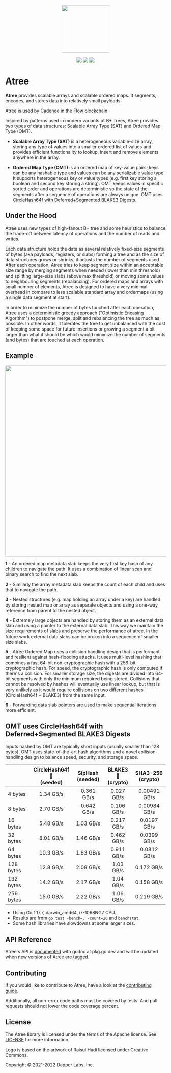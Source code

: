 
<p align="center">
  <img src="https://user-images.githubusercontent.com/33205765/156051157-ebcd2b1d-97ae-4a65-800a-bcca2a12b27b.png" width="150"/>
</p>

<p align="center">
  <a href=https://github.com/onflow/atree/actions?query=workflow%3Aci><img src=https://github.com/onflow/atree/workflows/ci/badge.svg/></a>
  <a href=https://github.com/onflow/atree/actions?query=workflow%3Alinters><img src=https://github.com/onflow/atree/workflows/linters/badge.svg></a>
  <a href=https://github.com/onflow/atree/actions/workflows/codeql-analysis.yml><img src=https://github.com/onflow/atree/actions/workflows/codeql-analysis.yml/badge.svg></a>
</p>

# Atree

__Atree__ provides scalable arrays and scalable ordered maps. It segments, encodes, and stores data into relatively small payloads.

Atree is used by [Cadence](https://github.com/onflow/cadence) in the [Flow](https://github.com/onflow/flow-go) blockchain.

Inspired by patterns used in modern variants of B+ Trees, Atree provides two types of data structures: Scalable Array Type (SAT) and Ordered Map Type (OMT).

- __Scalable Array Type (SAT)__ is a heterogeneous variable-size array, storing any type of values into a smaller ordered list of values and provides efficient functionality to lookup, insert and remove elements anywhere in the array.

- __Ordered Map Type (OMT)__ is an ordered map of key-value pairs; keys can be any hashable type and values can be any serializable value type. It supports heterogeneous key or value types (e.g. first key storing a boolean and second key storing a string). OMT keeps values in specific sorted order and operations are deterministic so the state of the segments after a sequence of operations are always unique.  OMT uses [CircleHash64f with Deferred+Segmented BLAKE3 Digests](#omt-uses-circlehash64-with-deferredsegmented-blake3-digests).

## Under the Hood

Atree uses new types of high-fanout B+ tree and some heuristics to balance the trade-off between latency of operations and the number of reads and writes.

Each data structure holds the data as several relatively fixed-size segments of bytes (aka payloads, registers, or slabs) forming a tree and as the size of data structures grows or shrinks, it adjusts the number of segments used. After each operation, Atree tries to keep segment size within an acceptable size range by merging segments when needed (lower than min threshold) and splitting large-size slabs (above max threshold) or moving some values to neighbouring segments (rebalancing). For ordered maps and arrays with small number of elements, Atree is designed to have a very minimal overhead in compare to less scalable standard array and ordermaps (using a single data segment at start). 

In order to minimize the number of bytes touched after each operation, Atree uses a deterministic greedy approach ("Optimistic Encasing Algorithm") to postpone merge, split and rebalancing the tree as much as possible. In other words, it tolerates the tree to get unbalanced with the cost of keeping some space for future insertions or growing a segment a bit larger than what it should be which would minimize the number of segments (and bytes) that are touched at each operation.

## Example 

<p align="left">
  <img src="https://raw.githubusercontent.com/onflow/atree/e47e7e8016bd781211c01c6ec423ae9df8a34b72/files/example.jpg" width="600"/>
</p>

**1** - An ordered map metadata slab keeps the very first key hash of any children to navigate the path. It uses a combination of linear scan and binary search to find the next slab.

**2** - Similarly the array metadata slab keeps the count of each child and uses that to navigate the path.

**3** - Nested structures (e.g. map holding an array under a key) are handled by storing nested map or array as separate objects and using a one-way reference from parent to the nested object.

**4** - Extremely large objects are handled by storing them as an external data slab and using a pointer to the external data slab. This way we maintain the size requirements of slabs and preserve the performance of atree. In the future work external data slabs can be broken into a sequence of smaller size slabs. 

**5** - Atree Ordered Map uses a collision handling design that is performant and resilient against hash-flooding attacks. It uses multi-level hashing that combines a fast 64-bit non-cryptographic hash with a 256-bit cryptographic hash. For speed, the cryptographic hash is only computed if there's a collision. For smaller storage size, the digests are divided into 64-bit segments with only the minimum required being stored. Collisions that cannot be resolved by hashes will eventually use linear lookup, but that is very unlikely as it would require collisions on two different hashes (CircleHash64f + BLAKE3) from the same input.

**6** - Forwarding data slab pointers are used to make sequential iterations more efficient.

## OMT uses CircleHash64f with Deferred+Segmented BLAKE3 Digests

Inputs hashed by OMT are typically short inputs (usually smaller than 128 bytes).  OMT uses state-of-the-art hash algorithms and a novel collision-handling design to balance speed, security, and storage space.

|              | CircleHash64f 🏅<br/>(seeded) | SipHash <br/>(seeded) | BLAKE3 🏅<br/>(crypto) | SHA3-256 <br/>(crypto) |
|:-------------|:---:|:---:|:---:|:---:|
| 4 bytes | 1.34 GB/s | 0.361 GB/s | 0.027 GB/s | 0.00491 GB/s |
| 8 bytes | 2.70 GB/s | 0.642 GB/s | 0.106 GB/s | 0.00984 GB/s |
| 16 bytes | 5.48 GB/s | 1.03 GB/s | 0.217 GB/s | 0.0197 GB/s |
| 32 bytes | 8.01 GB/s | 1.46 GB/s | 0.462 GB/s | 0.0399 GB/s |
| 64 bytes | 10.3 GB/s | 1.83 GB/s | 0.911 GB/s | 0.0812 GB/s |
| 128 bytes | 12.8 GB/s | 2.09 GB/s | 1.03 GB/s | 0.172 GB/s |
| 192 bytes | 14.2 GB/s | 2.17 GB/s | 1.04 GB/s | 0.158 GB/s |
| 256 bytes | 15.0 GB/s | 2.22 GB/s | 1.06 GB/s | 0.219 GB/s |

- Using Go 1.17.7, darwin_amd64, i7-1068NG7 CPU.
- Results are from `go test -bench=. -count=20` and `benchstat`.
- Some hash libraries have slowdowns at some larger sizes.

## API Reference

Atree's API is [documented](https://pkg.go.dev/github.com/onflow/atree#section-documentation) with godoc at pkg.go.dev and will be updated when new versions of Atree are tagged.  

## Contributing

If you would like to contribute to Atree, have a look at the [contributing guide](https://github.com/onflow/atree/blob/main/CONTRIBUTING.md).

Additionally, all non-error code paths must be covered by tests.  And pull requests should not lower the code coverage percent.

## License

The Atree library is licensed under the terms of the Apache license. See [LICENSE](LICENSE) for more information.

Logo is based on the artwork of Raisul Hadi licensed under Creative Commons.

Copyright © 2021-2022 Dapper Labs, Inc.
